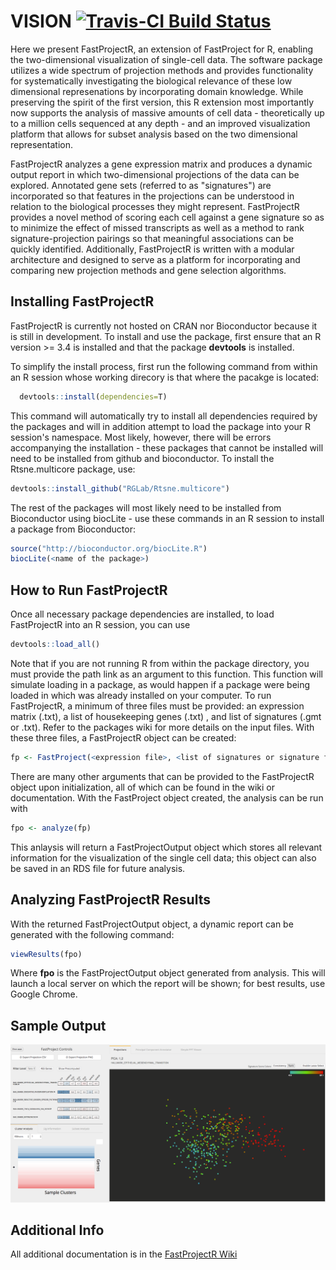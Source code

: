 VISION [![Travis-CI Build Status](https://travis-ci.org/YosefLab/VISION.svg?branch=master)](https://travis-ci.org/YosefLab/VISION)
===========
Here we present FastProjectR, an extension of FastProject for R, enabling the two-dimensional visualization of single-cell data. The software package utilizes a wide spectrum of projection methods and provides functionality for systematically investigating the biological relevance of these low dimensional represenations by incorporating domain knowledge. While preserving the spirit of the first version, this R extension most importantly now supports the analysis of massive amounts of cell data - theoretically up to a million cells sequenced at any depth - and an improved visualization platform that allows for subset analysis based on the two dimensional representation.

FastProjectR analyzes a gene expression matrix and produces a dynamic output report in which two-dimensional projections of the         data can be explored. Annotated gene sets (referred to as "signatures") are incorporated so that features in the projections can be understood in relation to the biological processes they might represent. FastProjectR provides a novel method of scoring each cell against a gene signature so as to minimize the effect of missed transcripts as well as a method to rank signature-projection pairings so that meaningful associations can be quickly identified. Additionally, FastProjectR is written with a modular architecture and designed to serve as a platform for incorporating and comparing new projection methods and gene selection algorithms.

Installing FastProjectR
-----------------------

FastProjectR is currently not hosted on CRAN nor Bioconductor because it is still in development. To install and use the package, first ensure that an R version >= 3.4 is installed and that the package **devtools** is installed.

To simplify the install process, first run the following command from within an R session whose working direcory is that where the pacakge is located:
``` r
  devtools::install(dependencies=T)
```

This command will automatically try to install all dependencies required by the packages and will in addition attempt to load the package into your R session's namespace. Most likely, however, there will be errors accompanying the installation - these packages that cannot be installed will need to be installed from github and bioconductor. To install the Rtsne.multicore package, use:
``` r
devtools::install_github("RGLab/Rtsne.multicore")
```
The rest of the packages will most likely need to be installed from Bioconductor using biocLite - use these commands in an R session to install a package from Bioconductor:
```r
source("http://bioconductor.org/biocLite.R")
biocLite(<name of the package>)
```
How to Run FastProjectR
-----------------------

Once all necessary package dependencies are installed, to load FastProjectR into an R session, you can use
```r
devtools::load_all()
```
Note that if you are not running R from within the package directory, you must provide the path link as an argument to this function. This function will simulate loading in a package, as would happen if a package were being loaded in which was already installed on your computer. To run FastProjectR, a minimum of three files must be provided: an expression matrix (.txt), a list of housekeeping genes (.txt) , and list of signatures (.gmt or .txt). Refer to the packages wiki for more details on the input files. With these three files, a FastProjectR object can be created:
```r
fp <- FastProject(<expression file>, <list of signatures or signature files>, <char vector of housekeeping genes>)
```
There are many other arguments that can be provided to the FastProjectR object upon initialization, all of which can be found in the wiki or documentation. With the FastProject object created, the analysis can be run with
``` r
fpo <- analyze(fp)
```

This anlaysis will return a FastProjectOutput object which stores all relevant information for the visualization of the single cell data; this object can also be saved in an RDS file for future analysis.

Analyzing FastProjectR Results
------------------------------
With the returned FastProjectOutput object, a dynamic report can be generated with the following command:
```r
viewResults(fpo)
```
Where **fpo** is the FastProjectOutput object generated from analysis. This will launch a local server on which the report will be shown; for best results, use Google Chrome.

Sample Output
-------------
![FastProjectR Output Sample Image](/SampleOutput.png?raw=true)

Additional Info
---------------
All additional documentation is in the [FastProjectR Wiki](https://github.com/YosefLab/FastProjectR/wiki)
